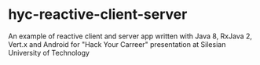 # hyc-reactive-client-server
An example of reactive client and server app written with Java 8, RxJava 2, Vert.x and Android for "Hack Your Carreer" presentation at Silesian University of Technology
